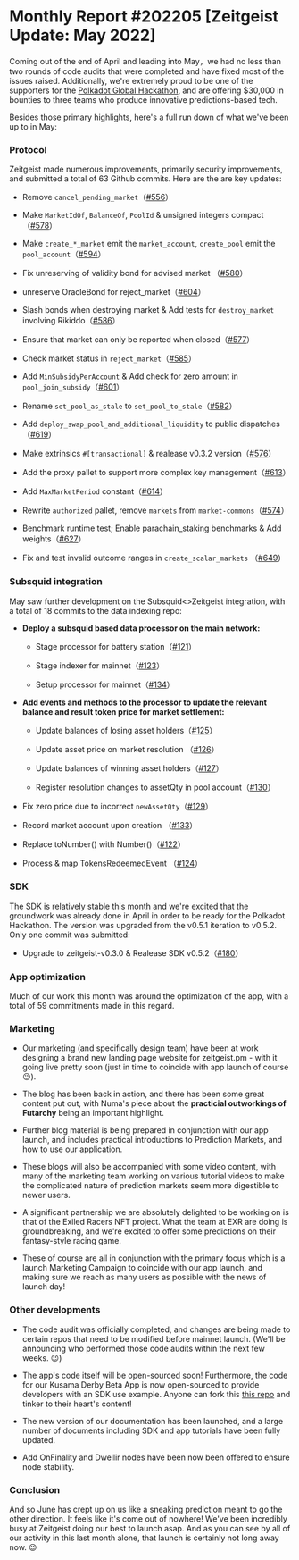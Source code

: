 # Monthly Report #202205 [Zeitgeist Update: May 2022]

Coming out of the end of April and leading into May，we had no less than two rounds of code audits that were completed and have fixed most of the issues raised.
Additionally, we're extremely proud to be one of the supporters for the <a href="https://blog.zeitgeist.pm/zeitgeist-offers-30-000-in-bounties-for-polkadot-hackathon/" target="_blank">Polkadot Global Hackathon</a>, and are offering $30,000 in bounties to  three teams who produce innovative predictions-based tech.

Besides those primary highlights, here's a full run down of what we've been up to in May:


### Protocol

Zeitgeist made numerous improvements, primarily security improvements, and submitted a total of 63 Github commits. Here are the are key updates:


- Remove `cancel_pending_market`（[#556](https://github.com/zeitgeistpm/zeitgeist/commit/dfcec232a973bfd99f8c936f160ee21a792fb9a7)）

- Make `MarketIdOf`, `BalanceOf`, `PoolId` & unsigned integers compact （[#578](https://github.com/zeitgeistpm/zeitgeist/commit/68a04957fa20761a0da95df0b4511c880bfc74b4)）

- Make `create_*_market` emit the `market_account`, `create_pool` emit the `pool_account`（[#594](https://github.com/zeitgeistpm/zeitgeist/commit/93ea1ce40b99ea373b6aad53099b587c82abbd58)）

- Fix unreserving of validity bond for advised market  （[#580](https://github.com/zeitgeistpm/zeitgeist/commit/ff563b8b5fc8922c2038339c64bfc9a7b9d8c755)）

- unreserve OracleBond for reject_market（[#604](https://github.com/zeitgeistpm/zeitgeist/commit/4d4268109203e8311893b7bb8793b4fdba330714)）

- Slash bonds when destroying market & Add tests for `destroy_market` involving Rikiddo（[#586](https://github.com/zeitgeistpm/zeitgeist/commit/beaa06dafdc25f56245d9a1357e479f22afae9f0)）

- Ensure that market can only be reported when closed（[#577](https://github.com/zeitgeistpm/zeitgeist/commit/d9e2878be9326669aed863f572073c422a0889fc)）

- Check market status in `reject_market`（[#585](https://github.com/zeitgeistpm/zeitgeist/commit/b6d39ca5eb2a48b91939ed2379c23e9698bb8579)）

- Add `MinSubsidyPerAccount` & Add check for zero amount in `pool_join_subsidy`（[#601](https://github.com/zeitgeistpm/zeitgeist/commit/d26258b7d0053567b483573dc402e6d389bb15ef)）

- Rename `set_pool_as_stale` to `set_pool_to_stale`（[#582](https://github.com/zeitgeistpm/zeitgeist/commit/eb60a028f745e85bd82d8030396a3ab38f2ce776)）

- Add `deploy_swap_pool_and_additional_liquidity` to public dispatches（[#619](https://github.com/zeitgeistpm/zeitgeist/commit/b224bdde223f263e139dca46092a950a7eb6438a)）

-  Make extrinsics `#[transactional]` & realease v0.3.2 version（[#576](https://github.com/zeitgeistpm/zeitgeist/commit/0518c7e81dc662950e404c067445cbc1406c41a4)）

- Add the proxy pallet to support more complex key management（[#613](https://github.com/zeitgeistpm/zeitgeist/commit/693c5c0039948787322b3f35e83dc8a298bb482b)）

- Add `MaxMarketPeriod` constant（[#614](https://github.com/zeitgeistpm/zeitgeist/commit/314c2548f5b96738525beae43818632b50c60afe)）

- Rewrite `authorized` pallet, remove `markets` from `market-commons`（[#574](https://github.com/zeitgeistpm/zeitgeist/commit/1447247ddcbc387bcf950c9b2d0ea7acdf39c452)）

- Benchmark runtime test; Enable parachain_staking benchmarks & Add weights（[#627](https://github.com/zeitgeistpm/zeitgeist/commit/ce520be36cc06d6687ca2f5c8499d2deb762d32d)）

- Fix and test invalid outcome ranges in `create_scalar_markets` （[#649](https://github.com/zeitgeistpm/zeitgeist/commit/ab2a8e629d736f5fdb744583b232300b0918adef)）

### Subsquid integration

May saw further development on the Subsquid<>Zeitgeist integration, with a total of 18 commits to the data indexing repo:


- **Deploy a subsquid based data processor on the main network:**
  - Stage processor for battery station（[#121](https://github.com/zeitgeistpm/zeitgeist-subsquid/commit/48859e89ff67c74c3bae3c5dea5aa5111fb6b50c)）

  - Stage indexer for mainnet（[#123](https://github.com/zeitgeistpm/zeitgeist-subsquid/commit/be9fd754b9c27253150e671c64b3fd0d0a6a69bc)）
  - Setup processor for mainnet（[#134](https://github.com/zeitgeistpm/zeitgeist-subsquid/commit/9b6fe2320b043b6c7712590ea0761eefd902cb48)）

- **Add events and methods to the processor to update the relevant balance and result token price for market settlement:**

  - Update balances of losing asset holders（[#125](https://github.com/zeitgeistpm/zeitgeist-subsquid/commit/b1590532a0d5851728b1780b142da885c9c7f9c4)）

  - Update asset price on market resolution （[#126](https://github.com/zeitgeistpm/zeitgeist-subsquid/commit/a1fd4b7b6e79a6c7d8afebd44b5b31caebde9945)）

  - Update balances of winning asset holders（[#127](https://github.com/zeitgeistpm/zeitgeist-subsquid/commit/06164947254fcae29f2b28f11e5351debddbdd75)）

  - Register resolution changes to assetQty in pool account（[#130](https://github.com/zeitgeistpm/zeitgeist-subsquid/commit/727cc1205ea308646d65216f8ee51c050f37d309)）

- Fix zero price due to incorrect `newAssetQty`（[#129](https://github.com/zeitgeistpm/zeitgeist-subsquid/commit/6f5ff50d71b9ba20e89cc9a8c93465d99a7f2c5e)）

- Record market account upon creation （[#133](https://github.com/zeitgeistpm/zeitgeist-subsquid/commit/eb81902ee71b5b9cfd5b08b6dd3c667612a56040)）

- Replace toNumber() with Number()（[#122](https://github.com/zeitgeistpm/zeitgeist-subsquid/commit/82e25c0d3985edd66210fe0988550118c6fcedc7)）

- Process & map TokensRedeemedEvent （[#124](https://github.com/zeitgeistpm/zeitgeist-subsquid/commit/8ff3a95192d534cafefefbaf7c9a7f071a9b4dd9)）


### SDK

The SDK is relatively stable this month and we're excited that the groundwork was already done in April in order to be ready for the Polkadot Hackathon. The version was upgraded from the v0.5.1 iteration to v0.5.2. Only one commit was submitted:


- Upgrade to zeitgeist-v0.3.0 & Realease SDK v0.5.2（[#180](https://github.com/zeitgeistpm/tools/commit/ff65bd7a54c027d3660c83e32ceac82a3b0d6642)）



### App optimization

Much of our work this month was around the optimization of the app, with a total of 59 commitments made in this regard.


### Marketing

 - Our marketing (and specifically design team) have been at work designing a brand new landing page website for zeitgeist.pm - with it going live pretty soon (just in time to coincide with app launch of course 😉).
 
 - The blog has been back in action, and there has been some great content put out, with Numa's piece about the <b>practicial outworkings of Futarchy</b> being an important highlight.

 - Further blog material is being prepared in conjunction with our app launch, and includes practical introductions to Prediction Markets, and how to use our application.

 - These blogs will also be accompanied with some video content, with many of the marketing team working on various tutorial videos to make the complicated nature of prediction markets seem more digestible to newer users.

 - A significant partnership we are absolutely delighted to be working on is that of the Exiled Racers NFT project. What the team at EXR are doing is groundbreaking, and we're excited to offer some predictions on their fantasy-style racing game.

 - These of course are all in conjunction with the primary focus which is a launch Marketing Campaign to coincide with our app launch, and making sure we reach as many users as possible with the news of launch day!
 


### Other developments

- The code audit was officially completed, and changes are being made to certain repos that need to be modified before mainnet launch. (We'll be announcing who performed those code audits within the next few weeks. 😉)

- The app's code itself will be open-sourced soon! Furthermore, the code for our Kusama Derby Beta App is now open-sourced to provide developers with an SDK use example. Anyone can fork this <a href="https://github.com/zeitgeistpm/derby" target="_blank">this repo</a> and tinker to their heart's content!

- The new version of our documentation has been launched, and a large number of documents including SDK and app tutorials have been fully updated.

- Add OnFinality and Dwellir nodes have been now been offered to ensure node stability.


### Conclusion

And so June has crept up on us like a sneaking prediction meant to go the other direction. It feels like it's come out of nowhere! We've been incredibly busy at Zeitgeist doing our best to launch asap. And as you can see by all of our activity in this last month alone, that launch is certainly not long away now. 😉
